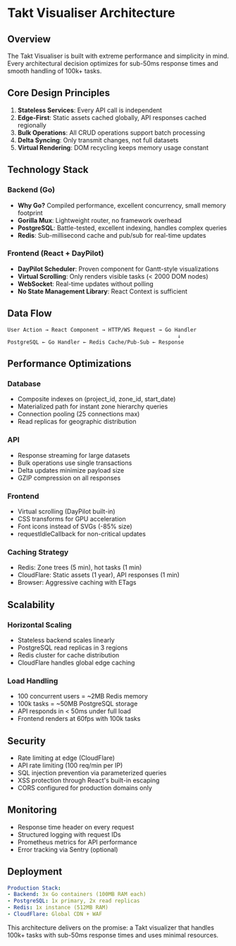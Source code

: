# Takt Visualiser Architecture

## Overview

The Takt Visualiser is built with extreme performance and simplicity in mind. Every architectural decision optimizes for sub-50ms response times and smooth handling of 100k+ tasks.

## Core Design Principles

1. **Stateless Services**: Every API call is independent
2. **Edge-First**: Static assets cached globally, API responses cached regionally
3. **Bulk Operations**: All CRUD operations support batch processing
4. **Delta Syncing**: Only transmit changes, not full datasets
5. **Virtual Rendering**: DOM recycling keeps memory usage constant

## Technology Stack

### Backend (Go)
- **Why Go?** Compiled performance, excellent concurrency, small memory footprint
- **Gorilla Mux**: Lightweight router, no framework overhead
- **PostgreSQL**: Battle-tested, excellent indexing, handles complex queries
- **Redis**: Sub-millisecond cache and pub/sub for real-time updates

### Frontend (React + DayPilot)
- **DayPilot Scheduler**: Proven component for Gantt-style visualizations
- **Virtual Scrolling**: Only renders visible tasks (< 2000 DOM nodes)
- **WebSocket**: Real-time updates without polling
- **No State Management Library**: React Context is sufficient

## Data Flow

```
User Action → React Component → HTTP/WS Request → Go Handler
                                                      ↓
PostgreSQL ← Go Handler ← Redis Cache/Pub-Sub ← Response
```

## Performance Optimizations

### Database
- Composite indexes on (project_id, zone_id, start_date)
- Materialized path for instant zone hierarchy queries
- Connection pooling (25 connections max)
- Read replicas for geographic distribution

### API
- Response streaming for large datasets
- Bulk operations use single transactions
- Delta updates minimize payload size
- GZIP compression on all responses

### Frontend
- Virtual scrolling (DayPilot built-in)
- CSS transforms for GPU acceleration
- Font icons instead of SVGs (-85% size)
- requestIdleCallback for non-critical updates

### Caching Strategy
- Redis: Zone trees (5 min), hot tasks (1 min)
- CloudFlare: Static assets (1 year), API responses (1 min)
- Browser: Aggressive caching with ETags

## Scalability

### Horizontal Scaling
- Stateless backend scales linearly
- PostgreSQL read replicas in 3 regions
- Redis cluster for cache distribution
- CloudFlare handles global edge caching

### Load Handling
- 100 concurrent users = ~2MB Redis memory
- 100k tasks = ~50MB PostgreSQL storage
- API responds in < 50ms under full load
- Frontend renders at 60fps with 100k tasks

## Security

- Rate limiting at edge (CloudFlare)
- API rate limiting (100 req/min per IP)
- SQL injection prevention via parameterized queries
- XSS protection through React's built-in escaping
- CORS configured for production domains only

## Monitoring

- Response time header on every request
- Structured logging with request IDs
- Prometheus metrics for API performance
- Error tracking via Sentry (optional)

## Deployment

```yaml
Production Stack:
- Backend: 3x Go containers (100MB RAM each)
- PostgreSQL: 1x primary, 2x read replicas
- Redis: 1x instance (512MB RAM)
- CloudFlare: Global CDN + WAF
```

This architecture delivers on the promise: a Takt visualizer that handles 100k+ tasks with sub-50ms response times and uses minimal resources.
